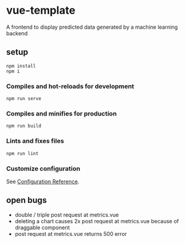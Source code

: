 # vue-template

A frontend to display predicted data generated by a machine learning backend

## setup
```
npm install
npm i
```

### Compiles and hot-reloads for development
```
npm run serve
```

### Compiles and minifies for production
```
npm run build
```

### Lints and fixes files
```
npm run lint
```

### Customize configuration
See [Configuration Reference](https://cli.vuejs.org/config/).

## open bugs
- double / triple post request at metrics.vue
- deleting a chart causes 2x post request at metrics.vue because of draggable component
- post request at metrics.vue returns 500 error